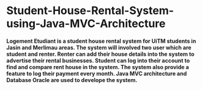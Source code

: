 # Student-House-Rental-System-using-Java-MVC-Architecture

#### Logement Etudiant is a student house rental system for UiTM students in Jasin and Merlimau areas. The system will involved two user which are student and renter. Renter can add their house details into the system to advertise their rental businesses. Student can log into their account to find and compare rent house in the system. The system also provide a feature to log their payment every month. Java MVC architecture and Database Oracle are used to develope the system.
